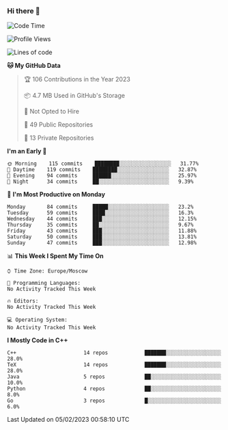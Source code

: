 ### Hi there 👋

<!--
**SemenMartynov/SemenMartynov** is a ✨ _special_ ✨ repository because its `README.md` (this file) appears on your GitHub profile.

Here are some ideas to get you started:

- 🔭 I’m currently working on ...
- 🌱 I’m currently learning ...
- 👯 I’m looking to collaborate on ...
- 🤔 I’m looking for help with ...
- 💬 Ask me about ...
- 📫 How to reach me: ...
- 😄 Pronouns: ...
- ⚡ Fun fact: ...
-->

<!--START_SECTION:waka-->
![Code Time](http://img.shields.io/badge/Code%20Time-0%20secs-blue)

![Profile Views](http://img.shields.io/badge/Profile%20Views-0-blue)

![Lines of code](https://img.shields.io/badge/From%20Hello%20World%20I%27ve%20Written-3%20Million%20lines%20of%20code-blue)

**🐱 My GitHub Data** 

> 🏆 106 Contributions in the Year 2023
 > 
> 📦 4.7 MB Used in GitHub's Storage 
 > 
> 🚫 Not Opted to Hire
 > 
> 📜 49 Public Repositories 
 > 
> 🔑 13 Private Repositories  
 > 
**I'm an Early 🐤** 

```text
🌞 Morning    115 commits    ████████░░░░░░░░░░░░░░░░░   31.77% 
🌆 Daytime    119 commits    ████████░░░░░░░░░░░░░░░░░   32.87% 
🌃 Evening    94 commits     ██████░░░░░░░░░░░░░░░░░░░   25.97% 
🌙 Night      34 commits     ██░░░░░░░░░░░░░░░░░░░░░░░   9.39%

```
📅 **I'm Most Productive on Monday** 

```text
Monday       84 commits     █████░░░░░░░░░░░░░░░░░░░░   23.2% 
Tuesday      59 commits     ████░░░░░░░░░░░░░░░░░░░░░   16.3% 
Wednesday    44 commits     ███░░░░░░░░░░░░░░░░░░░░░░   12.15% 
Thursday     35 commits     ██░░░░░░░░░░░░░░░░░░░░░░░   9.67% 
Friday       43 commits     ███░░░░░░░░░░░░░░░░░░░░░░   11.88% 
Saturday     50 commits     ███░░░░░░░░░░░░░░░░░░░░░░   13.81% 
Sunday       47 commits     ███░░░░░░░░░░░░░░░░░░░░░░   12.98%

```


📊 **This Week I Spent My Time On** 

```text
⌚︎ Time Zone: Europe/Moscow

💬 Programming Languages: 
No Activity Tracked This Week

🔥 Editors: 
No Activity Tracked This Week

💻 Operating System: 
No Activity Tracked This Week

```

**I Mostly Code in C++** 

```text
C++                      14 repos            ███████░░░░░░░░░░░░░░░░░░   28.0% 
TeX                      14 repos            ███████░░░░░░░░░░░░░░░░░░   28.0% 
Java                     5 repos             ██░░░░░░░░░░░░░░░░░░░░░░░   10.0% 
Python                   4 repos             ██░░░░░░░░░░░░░░░░░░░░░░░   8.0% 
Go                       3 repos             █░░░░░░░░░░░░░░░░░░░░░░░░   6.0%

```



 Last Updated on 05/02/2023 00:58:10 UTC
<!--END_SECTION:waka-->